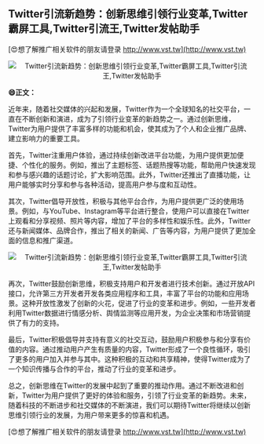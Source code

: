 ## **Twitter引流新趋势：创新思维引领行业变革,Twitter霸屏工具,Twitter引流王,Twitter发帖助手**

[😍想了解推广相关软件的朋友请登录 http://www.vst.tw](http://www.vst.tw)

 <center><img src="https://vst.tw/MP4/tuiguang/png/7.png" alt="Twitter引流新趋势：创新思维引领行业变革,Twitter霸屏工具,Twitter引流王,Twitter发帖助手"></center>

**😄正文：**

近年来，随着社交媒体的兴起和发展，Twitter作为一个全球知名的社交平台，一直在不断创新和演进，成为了引领行业变革的新趋势之一。通过创新思维，Twitter为用户提供了丰富多样的功能和机会，使其成为了个人和企业推广品牌、建立影响力的重要工具。

首先，Twitter注重用户体验，通过持续创新改进平台功能，为用户提供更加便捷、个性化的服务。例如，推出了主题标签、话题热搜等功能，帮助用户快速发现和参与感兴趣的话题讨论，扩大影响范围。此外，Twitter还推出了直播功能，让用户能够实时分享和参与各种活动，提高用户参与度和互动性。

其次，Twitter倡导开放性，积极与其他平台合作，为用户提供更广泛的使用场景。例如，与YouTube、Instagram等平台进行整合，使用户可以直接在Twitter上观看和分享视频、照片等内容，增加了平台的多样性和娱乐性。此外，Twitter还与新闻媒体、品牌合作，推出了相关的新闻、广告等内容，为用户提供了更加全面的信息和推广渠道。

 <center><img src="https://vst.tw/MP4/tuiguang/png/4.png" alt="Twitter引流新趋势：创新思维引领行业变革,Twitter霸屏工具,Twitter引流王,Twitter发帖助手"></center>

再次，Twitter鼓励创新思维，积极支持用户和开发者进行技术创新。通过开放API接口，允许第三方开发者开发各类应用程序和工具，丰富了平台的功能和应用场景。这种开放性激发了创新的火花，促进了行业的变革和进步。例如，一些开发者利用Twitter数据进行情感分析、舆情监测等应用开发，为企业决策和市场营销提供了有力的支持。

最后，Twitter积极倡导并支持有意义的社交互动，鼓励用户积极参与和分享有价值的内容。通过推动用户产生有质量的内容，Twitter形成了一个良性循环，吸引了更多的用户加入并参与其中。这种积极的互动和共享精神，使得Twitter成为了一个知识传播与合作的平台，推动了行业的变革和进步。

总之，创新思维在Twitter的发展中起到了重要的推动作用。通过不断改进和创新，Twitter为用户提供了更好的体验和服务，引领了行业变革的新趋势。未来，随着科技的不断进步和社交媒体的不断演进，我们可以期待Twitter将继续以创新思维引领行业的发展，为用户带来更多的惊喜和机遇。

[😍想了解推广相关软件的朋友请登录 http://www.vst.tw](http://www.vst.tw)



